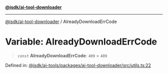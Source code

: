 [**@isdk/ai-tool-downloader**](../README.md)

***

[@isdk/ai-tool-downloader](../globals.md) / AlreadyDownloadErrCode

# Variable: AlreadyDownloadErrCode

> `const` **AlreadyDownloadErrCode**: `409` = `409`

Defined in: [@isdk/ai-tools/packages/ai-tool-downloader/src/utils.ts:22](https://github.com/isdk/ai-tool-download.js/blob/2a238540fc7f476208ad754c7d1575eda3aa9587/src/utils.ts#L22)

